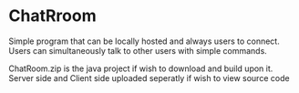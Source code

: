 # ChatRroom

Simple program that can be locally hosted and always users to connect. Users can simultaneously talk to other users with simple commands.

ChatRoom.zip is the java project if wish to download and build upon it. Server side and Client side uploaded seperatly if wish to view source code
